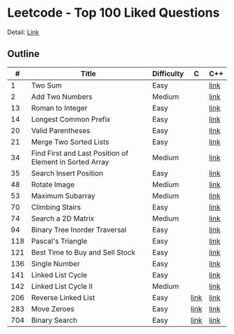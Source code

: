 # Leetcode - Top 100 Liked Questions
Detail: [Link](https://leetcode.com/problem-list/top-100-liked-questions/)

## Outline
|#|Title|Difficulty|C|C++|
|-|-|-|-|-|
|1|Two Sum|Easy||[link](./Cpp/two_sum/two_sum.md)|
|2|Add Two Numbers|Medium||[link](./Cpp/add_two_numbers/add_two_numbers.md)|
|13|Roman to Integer|Easy||[link](./Cpp/roman_to_integer/roman_to_integer.md)|
|14|Longest Common Prefix|Easy||[link](./Cpp/longest_common_prefix/longest_common_prefix.md)|
|20|Valid Parentheses|Easy||[link](./Cpp/valid_parentheses/valid_parentheses.md)|
|21|Merge Two Sorted Lists|Easy||[link](./Cpp/merge_two_sorted_lists/merge_two_sorted_lists.md)|
|34|Find First and Last Position of Element in Sorted Array|Medium||[link](./Cpp/find_first_and_last_position_of_element_in_sorted_array/find_first_and_last_position_of_element_in_sorted_array.md)|
|35|Search Insert Position|Easy||[link](./Cpp/search_insert_position/search_insert_position.md)|
|48|Rotate Image|Medium||[link](./Cpp/rotate_image/rotate_image.md)|
|53|Maximum Subarray|Medium||[link](./Cpp/maximum_subarray/maximum_subarray.md)|
|70|Climbing Stairs|Easy||[link](./Cpp/climbing_stairs/climbing_stairs.md)|
|74|Search a 2D Matrix|Medium||[link](./Cpp/search_a_2d_matrix/search_a_2d_matrix.md)|
|94|Binary Tree Inorder Traversal|Easy||[link](./Cpp/binary_tree_inorder_traversal/binary_tree_inorder_traversal.md)|
|118|Pascal's Triangle|Easy||[link](./Cpp/pascals_triangle/pascals_triangle.md)|
|121|Best Time to Buy and Sell Stock|Easy||[link](./Cpp/best_time_to_buy_and_sell_stock/best_time_to_buy_and_sell_stock.md)|
|136|Single Number|Easy||[link](./Cpp/single_number/single_number.md)|
|141|Linked List Cycle|Easy||[link](./Cpp/linked_list_cycle/linked_list_cycle.md)|
|142|Linked List Cycle II|Medium||[link](./Cpp/linked_list_cycle_II/linked_list_cycle_II.md)|
|206|Reverse Linked List|Easy|[link](./C/reverse_linked_list/reverse_linked_list.md)|[link](./Cpp/reverse_linked_list/reverse_linked_list.md)|
|283|Move Zeroes|Easy|[link](./C/move_zeroes/move_zeroes.md)|[link](./Cpp/move_zeroes/move_zeroes.md)|
|704|Binary Search|Easy|[link](./C/binary_search/binary_search.md)|[link](./Cpp/binary_search/binary_search.md)|